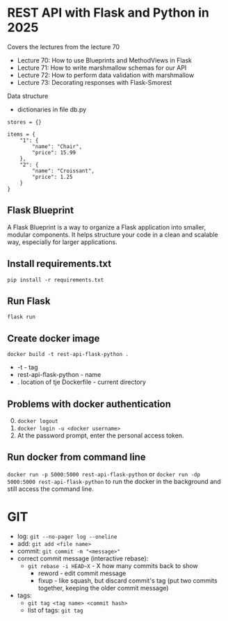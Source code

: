 # REST API with Flask and Python in 2025
Covers the lectures from the lecture 70
- Lecture 70: How to use Blueprints and MethodViews in Flask
- Lecture 71: How to write marshmallow schemas for our API
- Lecture 72: How to perform data validation with marshmallow
- Lecture 73: Decorating responses with Flask-Smorest


Data structure
- dictionaries in file db.py

``` 
stores = {}
```

``` 
items = {
    "1": {
        "name": "Chair",
        "price": 15.99
    },
    "2": {
        "name": "Croissant",
        "price": 1.25
    }
}
```

## Flask Blueprint
A Flask Blueprint is a way to organize a Flask application into smaller, modular components. It helps structure your code in a clean and scalable way, especially for larger applications.

## Install requirements.txt
 `pip install -r requirements.txt`
 
## Run Flask
`flask run`

## Create docker image
 `docker build -t rest-api-flask-python .`
 - -t - tag
 - rest-api-flask-python - name
 - . location of tje Dockerfile - current directory

## Problems with docker authentication
0. `docker logout`
1. `docker login -u <docker username>`
2. At the password prompt, enter the personal access token.

## Run docker from command line
 `docker run -p 5000:5000 rest-api-flask-python`
or 
`docker run -dp 5000:5000 rest-api-flask-python`
to run the docker in the background and still access the command line. 


# GIT 
- log: `git --no-pager log --oneline`
- add: `git add <file name>`
- commit: `git commit -m "<message>"`
- correct commit message (interactive rebase): 
  - `git rebase -i HEAD~X` - X how many commits back to show
    - reword - edit commit message
    - fixup - like squash, but discard commit's tag (put two commits together, keeping the older commit message)
- tags: 
  - `git tag <tag name> <commit hash>`
  - list of tags: `git tag`

